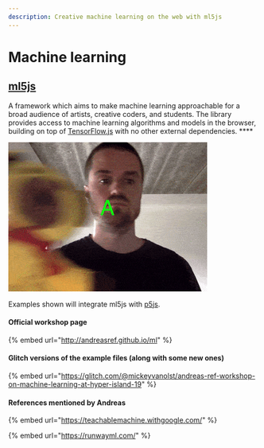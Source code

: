 ```yaml
---
description: Creative machine learning on the web with ml5js
---
```


# Machine learning

## [**ml5js**](https://ml5js.org/)

A framework which aims to make machine learning approachable for a broad audience of artists, creative coders, and students. The library provides access to machine learning algorithms and models in the browser, building on top of [TensorFlow.js](https://www.tensorflow.org/js) with no other external dependencies. ****

![Train your own classifier](../.gitbook/assets/classification.gif)

Examples shown will integrate ml5js with [p5js](https://start.exploring.technology/software/p5).

#### Official workshop page

{% embed url="http://andreasref.github.io/ml" %}

#### Glitch versions of the example files \(along with some new ones\)

{% embed url="https://glitch.com/@mickeyvanolst/andreas-ref-workshop-on-machine-learning-at-hyper-island-19" %}

#### References mentioned by Andreas

{% embed url="https://teachablemachine.withgoogle.com/" %}

{% embed url="https://runwayml.com/" %}



